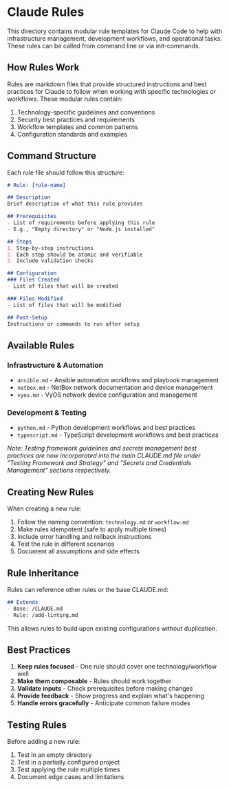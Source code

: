# Claude Rules

This directory contains modular rule templates for Claude Code to help with infrastructure management, development workflows, and operational tasks. These rules can be called from command line or via init-commands.

## How Rules Work

Rules are markdown files that provide structured instructions and best practices for Claude to follow when working with specific technologies or workflows. These modular rules contain:

1. Technology-specific guidelines and conventions
2. Security best practices and requirements
3. Workflow templates and common patterns
4. Configuration standards and examples

## Command Structure

Each rule file should follow this structure:

```markdown
# Rule: [rule-name]

## Description
Brief description of what this rule provides

## Prerequisites
- List of requirements before applying this rule
- E.g., "Empty directory" or "Node.js installed"

## Steps
1. Step-by-step instructions
2. Each step should be atomic and verifiable
3. Include validation checks

## Configuration
### Files Created
- List of files that will be created

### Files Modified  
- List of files that will be modified

## Post-Setup
Instructions or commands to run after setup
```

## Available Rules

### Infrastructure & Automation
- `ansible.md` - Ansible automation workflows and playbook management
- `netbox.md` - NetBox network documentation and device management
- `vyos.md` - VyOS network device configuration and management

### Development & Testing
- `python.md` - Python development workflows and best practices
- `typescript.md` - TypeScript development workflows and best practices

*Note: Testing framework guidelines and secrets management best practices are now incorporated into the main CLAUDE.md file under "Testing Framework and Strategy" and "Secrets and Credentials Management" sections respectively.*

## Creating New Rules

When creating a new rule:

1. Follow the naming convention: `technology.md` or `workflow.md`
2. Make rules idempotent (safe to apply multiple times)
3. Include error handling and rollback instructions
4. Test the rule in different scenarios
5. Document all assumptions and side effects

## Rule Inheritance

Rules can reference other rules or the base CLAUDE.md:

```markdown
## Extends
- Base: /CLAUDE.md
- Rule: /add-linting.md
```

This allows rules to build upon existing configurations without duplication.

## Best Practices

1. **Keep rules focused** - One rule should cover one technology/workflow well
2. **Make them composable** - Rules should work together
3. **Validate inputs** - Check prerequisites before making changes
4. **Provide feedback** - Show progress and explain what's happening
5. **Handle errors gracefully** - Anticipate common failure modes

## Testing Rules

Before adding a new rule:

1. Test in an empty directory
2. Test in a partially configured project
3. Test applying the rule multiple times
4. Document edge cases and limitations